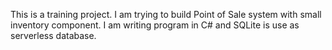 This is a training project. I am trying to build Point of Sale system with small inventory component.
I am writing program in C# and SQLite is use as serverless database.  